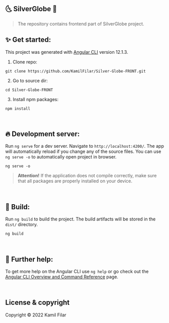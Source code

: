 ## :last_quarter_moon_with_face: SilverGlobe :first_quarter_moon_with_face:
> The repository contains frontend part of SilverGlobe project.


## :sparkles: Get started:
This project was generated with [Angular CLI](https://github.com/angular/angular-cli) version 12.1.3.

1. Clone repo:
```
git clone https://github.com/KamilFilar/Silver-Globe-FRONT.git
```

2. Go to source dir:
```
cd Silver-Globe-FRONT
```

3. Install npm packages:
```
npm install
```

&nbsp;
## :fire: Development server:

Run `ng serve` for a dev server. Navigate to `http://localhost:4200/`. The app will automatically reload if you change any of the source files.
You can use `ng serve -o` to automatically open project in browser.
```
ng serve -o
```
> **Attention!** If the application does not compile correctly, make sure that all packages are properly installed on your device.

&nbsp;
## :construction_worker: Build:

Run `ng build` to build the project. The build artifacts will be stored in the `dist/` directory.

```
ng build
```

&nbsp;
## :mag_right: Further help:

To get more help on the Angular CLI use `ng help` or go check out the [Angular CLI Overview and Command Reference](https://angular.io/cli) page.

&nbsp;
## License & copyright
Copyright © 2022 Kamil Filar
